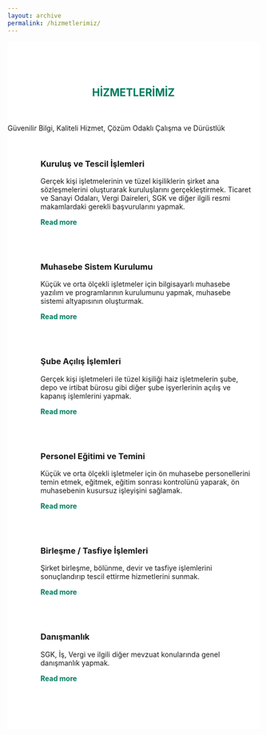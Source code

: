 ```yaml
---
layout: archive
permalink: /hizmetlerimiz/
---
```

<link href="//maxcdn.bootstrapcdn.com/bootstrap/4.0.0/css/bootstrap.min.css" rel="stylesheet" id="bootstrap-css">
<script src="//maxcdn.bootstrapcdn.com/bootstrap/4.0.0/js/bootstrap.min.js"></script>
<script src="//cdnjs.cloudflare.com/ajax/libs/jquery/3.2.1/jquery.min.js"></script>

<style>


@import url('https://maxcdn.bootstrapcdn.com/font-awesome/4.7.0/css/font-awesome.min.css');
section{
	padding: 60px 0;
}
section .section-title{
	text-align:center;
	color:#007b5e;
	margin-bottom:50px;
	text-transform:uppercase;
}
#what-we-do{
	background:#ffffff;
}
#what-we-do .card{
	padding: 1rem!important;
	border: none;
	margin-bottom:1rem;
	-webkit-transition: .5s all ease;
	-moz-transition: .5s all ease;
	transition: .5s all ease;
}
#what-we-do .card:hover{
	-webkit-box-shadow: 5px 7px 9px -4px rgb(158, 158, 158);
	-moz-box-shadow: 5px 7px 9px -4px rgb(158, 158, 158);
	box-shadow: 5px 7px 9px -4px rgb(158, 158, 158);
}
#what-we-do .card .card-block{
	padding-left: 50px;
    position: relative;
}
#what-we-do .card .card-block a{
	color: #007b5e !important;
	font-weight:700;
	text-decoration:none;
}
#what-we-do .card .card-block a i{
	display:none;
	
}
#what-we-do .card:hover .card-block a i{
	display:inline-block;
	font-weight:700;
	
}
#what-we-do .card .card-block:before{
	font-family: FontAwesome;
    position: absolute;
    font-size: 39px;
    color: #007b5e;
    left: 0;
	-webkit-transition: -webkit-transform .2s ease-in-out;
    transition:transform .2s ease-in-out;
}
#what-we-do .card .block-1:before{
    content: "\f0e7";
}
#what-we-do .card .block-2:before{
    content: "\f0eb";
}
#what-we-do .card .block-3:before{
    content: "\f00c";
}
#what-we-do .card .block-4:before{
    content: "\f209";
}
#what-we-do .card .block-5:before{
    content: "\f0a1";
}
#what-we-do .card .block-6:before{
    content: "\f218";
}
#what-we-do .card:hover .card-block:before{
	-webkit-transform: rotate(360deg);
	transform: rotate(360deg);	
	-webkit-transition: .5s all ease;
	-moz-transition: .5s all ease;
	transition: .5s all ease;
}
</style>

<section id="what-we-do">
		<div class="container-fluid">
			<h2 class="section-title mb-2 h1">Hİzmetlerİmİz</h2>
			<p class="text-center text-muted h5">Güvenilir Bilgi, Kaliteli Hizmet, Çözüm Odaklı Çalışma ve Dürüstlük</p>
			<div class="row mt-5">
				<div class="col-xs-12 col-sm-6 col-md-4 col-lg-4 col-xl-4">
					<div class="card">
						<div class="card-block block-1">
							<h3 class="card-title">Kuruluş ve Tescil İşlemleri</h3>
							<p class="card-text">Gerçek kişi işletmelerinin ve tüzel kişiliklerin şirket ana sözleşmelerini oluşturarak kuruluşlarını gerçekleştirmek. Ticaret ve Sanayi Odaları, Vergi Daireleri, SGK ve diğer ilgili resmi makamlardaki gerekli başvurularını yapmak.</p>
							<a href="https://www.fiverr.com/share/qb8D02" title="Read more" class="read-more" >Read more<i class="fa fa-angle-double-right ml-2"></i></a>
						</div>
					</div>
				</div>
				<div class="col-xs-12 col-sm-6 col-md-4 col-lg-4 col-xl-4">
					<div class="card">
						<div class="card-block block-2">
							<h3 class="card-title">Muhasebe Sistem Kurulumu</h3>
							<p class="card-text">Küçük ve orta ölçekli işletmeler için bilgisayarlı muhasebe yazılım ve programlarının kurulumunu yapmak, muhasebe sistemi altyapısının oluşturmak.</p>
							<a href="https://www.fiverr.com/share/qb8D02" title="Read more" class="read-more" >Read more<i class="fa fa-angle-double-right ml-2"></i></a>
						</div>
					</div>
				</div>
				<div class="col-xs-12 col-sm-6 col-md-4 col-lg-4 col-xl-4">
					<div class="card">
						<div class="card-block block-3">
							<h3 class="card-title">Şube Açılış İşlemleri</h3>
							<p class="card-text">Gerçek kişi işletmeleri ile  tüzel kişiliği haiz işletmelerin şube, depo ve irtibat bürosu gibi diğer şube işyerlerinin açılış ve kapanış işlemlerini yapmak.</p>
							<a href="https://www.fiverr.com/share/qb8D02" title="Read more" class="read-more" >Read more<i class="fa fa-angle-double-right ml-2"></i></a>
						</div>
					</div>
				</div>
			</div>
			<div class="row">
				<div class="col-xs-12 col-sm-6 col-md-4 col-lg-4 col-xl-4">
					<div class="card">
						<div class="card-block block-4">
							<h3 class="card-title">Personel Eğitimi ve Temini</h3>
							<p class="card-text">Küçük ve orta ölçekli işletmeler için ön muhasebe personellerini temin etmek, eğitmek, eğitim sonrası kontrolünü yaparak, ön muhasebenin kusursuz işleyişini sağlamak.</p>
							<a href="https://www.fiverr.com/share/qb8D02" title="Read more" class="read-more" >Read more<i class="fa fa-angle-double-right ml-2"></i></a>
						</div>
					</div>
				</div>
				<div class="col-xs-12 col-sm-6 col-md-4 col-lg-4 col-xl-4">
					<div class="card">
						<div class="card-block block-5">
							<h3 class="card-title">Birleşme / Tasfiye İşlemleri</h3>
							<p class="card-text">Şirket birleşme, bölünme, devir ve tasfiye işlemlerini sonuçlandırıp tescil ettirme hizmetlerini sunmak.</p>
							<a href="https://www.fiverr.com/share/qb8D02" title="Read more" class="read-more" >Read more<i class="fa fa-angle-double-right ml-2"></i></a>
						</div>
					</div>
				</div>
				<div class="col-xs-12 col-sm-6 col-md-4 col-lg-4 col-xl-4">
					<div class="card">
						<div class="card-block block-6">
							<h3 class="card-title">Danışmanlık</h3>
							<p class="card-text">SGK, İş, Vergi ve ilgili diğer mevzuat konularında genel danışmanlık yapmak.</p>
							<a href="https://www.fiverr.com/share/qb8D02" title="Read more" class="read-more" >Read more<i class="fa fa-angle-double-right ml-2"></i></a>
						</div>
					</div>
				</div>
			</div>
		</div>	
	</section>